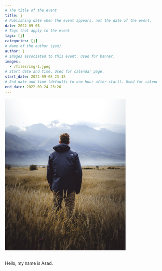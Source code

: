 ```yaml
---
# The title of the event
title: j
# Publishing date when the event appears, not the date of the event.
date: 2022-09-08
# Tags that apply to the event
tags: [j]
categories: [j]
# Name of the author (you)
author: j
# Images associated to this event. Used for banner.
images:
  - /files/img-1.jpeg
# Start date and time. Used for calendar page.
start_date: 2022-09-08 23:18
# End date and time (defaults to one hour after start). Used for calendar page.
end_date: 2022-09-24 23:20
---
```


<div style="width: 400px">
<img src="/files/img-1.jpeg" alt="">
</div>

<br/>

Hello, my name is Asad.
